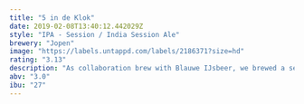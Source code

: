 ```yaml
---
title: "5 in de Klok"
date: 2019-02-08T13:40:12.442029Z
style: "IPA - Session / India Session Ale"
brewery: "Jopen"
image: "https://labels.untappd.com/labels/2186371?size=hd"
rating: "3.13"
description: "As collaboration brew with Blauwe IJsbeer, we brewed a session weizen IPA. A mix of fruitiy esthers from the weizen and hoppy bitterness at a drinkable alcohol level of 3%"
abv: "3.0"
ibu: "27"
---
```

